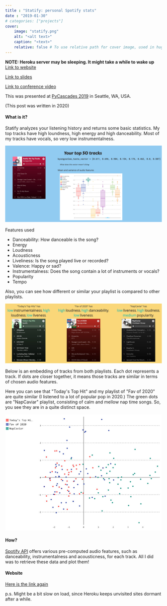 ```yaml
---
title : "Statify: personal Spotify stats"
date : "2019-01-30"
# categories: ["projects"]
cover:
    image: "statify.png"
    alt: "<alt text>"
    caption: "<text>"
    relative: false # To use relative path for cover image, used in hugo Page-bundles
---
```



**NOTE: Heroku server may be sleeping. It might take a while to wake up** 
[Link to website](http://statify-with-spotify.herokuapp.com/)

[Link to slides](https://docs.google.com/presentation/d/1sauciCYPynbjw9WXYGy5iYJ5p2wUus6o_jZa1-otKWk/edit?usp=sharing)

[Link to conference video](https://www.youtube.com/watch?v=GXomyX0qNdI&list=PLcNrB7gPa-NcBgA385J1YGlg_iUAk7hAV&index=6)

This was presented at [PyCascades 2019](https://2019.pycascades.com/) in Seattle, WA, USA.

(This post was written in 2020)



#### What is it?

Statify analyzes your listening history and returns some basic statistics. My top tracks have high loundness, high energy and high danceability. Most of my tracks have vocals, so very low instrumentalness. 

<!-- <img src="https://tva1.sinaimg.cn/large/0081Kckwgy1gm3ftih044j31110i341v.jpg" alt="Screen Shot 2020-12-28 at 1.03.38 PM" style="zoom:67%;" />
 -->
![image alt text](./top50.png)


Features used 

* Danceability: How danceable is the song?
* Energy
* Loudness
* Acousticness
* Liveliness: Is the song played live or recorded? 
* Valence: Happy or sad? 
* Instrumentalness: Does the song contain a lot of instruments or vocals? 
* Popularity
* Tempo



Also, you can see how different or similar your playlist is compared to other playlists. 



<!-- <img src="https://tva1.sinaimg.cn/large/0081Kckwgy1gm3fzeaurtj310c0dw0xy.jpg" alt="Screen Shot 2020-12-28 at 1.09.17 PM" style="zoom:67%;" /> -->
![image alt text](./compare.png)



Below is an embedding of tracks from both playlists. Each dot represents a track. If dots are closer together, it means those tracks are similar in terms of chosen audio features. 

Here you can see that "Today's Top Hit" and my playlist of "Fav of 2020" are quite similar (I listened to a lot of popular pop in 2020.) The green dots are "NapCaviar" playlist, consisting of calm and mellow nap time songs. So, you see they are in a quite distinct space. 

<!-- <img src="https://tva1.sinaimg.cn/large/0081Kckwgy1gm3gbeut39j30lz0gbab6.jpg" alt="Screen Shot 2020-12-28 at 1.09.26 PM" style="zoom:70%;" />
 -->
![image alt text](./graph.png)




#### How?

[Spotify API](https://developer.spotify.com/documentation/web-api/) offers various pre-computed audio features, such as danceability, instrumentalness and acousticness, for each track. All I did was to retrieve these data and plot them! 



#### Website 

[Here is the link again](http://statify-with-spotify.herokuapp.com/)

p.s. Might be a bit slow on load, since Heroku keeps unvisited sites dormant after a while.







